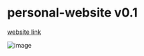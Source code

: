 # personal-website v0.1

[website link](https://cookie0o.github.io/personal-website/)

![image](https://user-images.githubusercontent.com/81589649/189235205-7938a43a-9fec-445d-818c-15d57c5d4481.png)


